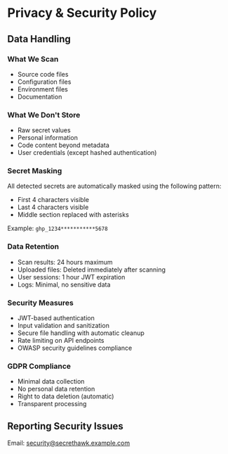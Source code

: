 # Privacy & Security Policy

## Data Handling

### What We Scan
- Source code files
- Configuration files
- Environment files
- Documentation

### What We Don't Store
- Raw secret values
- Personal information
- Code content beyond metadata
- User credentials (except hashed authentication)

### Secret Masking
All detected secrets are automatically masked using the following pattern:
- First 4 characters visible
- Last 4 characters visible
- Middle section replaced with asterisks

Example: `ghp_1234***********5678`

### Data Retention
- Scan results: 24 hours maximum
- Uploaded files: Deleted immediately after scanning
- User sessions: 1 hour JWT expiration
- Logs: Minimal, no sensitive data

### Security Measures
- JWT-based authentication
- Input validation and sanitization
- Secure file handling with automatic cleanup
- Rate limiting on API endpoints
- OWASP security guidelines compliance

### GDPR Compliance
- Minimal data collection
- No personal data retention
- Right to data deletion (automatic)
- Transparent processing

## Reporting Security Issues

Email: security@secrethawk.example.com